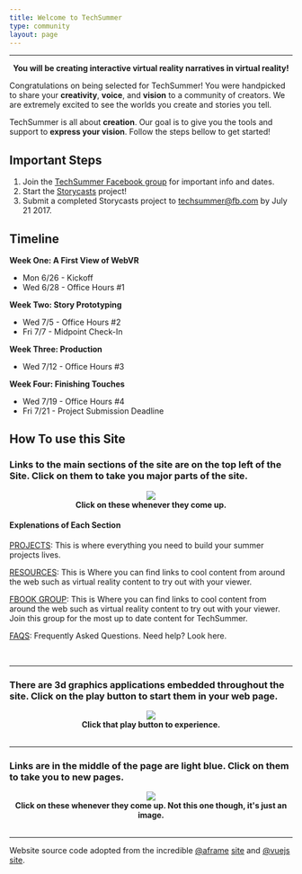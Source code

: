 ```yaml
---
title: Welcome to TechSummer
type: community
layout: page
---
```

<hr>
<div style="text-align:center">
	<script src="//vizor.io/scripts/embed.js" data-vizorurl="//vizor.io/embed/techsummer/birds-feather" ></script>
	<strong>You will be creating interactive virtual reality narratives in virtual reality!</strong> 
</div>

Congratulations on being selected for TechSummer! You were handpicked to share your **creativity**, **voice**, and **vision** to a community of creators. We are extremely excited to see the worlds you create and stories you tell. 

TechSummer is all about **creation**. Our goal is to give you the tools and support to **express your vision**. Follow the steps bellow to get started!

## Important Steps
1. Join the [TechSummer Facebook group](https://www.facebook.com/groups/techsummer/) for important info and dates.
2. Start the [Storycasts](/docs) project!
3. Submit a completed Storycasts project to techsummer@fb.com by July 21 2017.

## Timeline
**Week One: A First View of WebVR**
- Mon 6/26 - Kickoff
- Wed 6/28 - Office Hours #1

**Week Two: Story Prototyping**
- Wed 7/5 - Office Hours #2
- Fri 7/7 - Midpoint Check-In

**Week Three: Production**
- Wed 7/12 - Office Hours #3

**Week Four: Finishing Touches**
- Wed 7/19 - Office Hours #4
- Fri 7/21 - Project Submission Deadline

## How To use this Site

### Links to the main sections of the site are on the top left of the Site. Click on them to take you major parts of the site.

<div style="text-align:center">
	<img src="/images/techsummer/DIYVR/SiteInstructions/1_2.png">
	<br>
	<strong>Click on these whenever they come up.</strong>
</div>



#### Explenations of Each Section

[PROJECTS](/docs): This is where everything you need to build your summer projects lives.

[RESOURCES](/community): This is Where you can find links to cool content from around the web such as virtual reality content to try out with your viewer.

[FBOOK GROUP](https://www.facebook.com/groups/techsummer): This is Where you can find links to cool content from around the web such as virtual reality content to try out with your viewer. Join this group for the most up to date content for TechSummer. 

[FAQS](https://techsummer.github.io/faq/): Frequently Asked Questions. Need help? Look here.

<br>
<hr>

### There are 3d graphics applications embedded throughout the site. Click on the play button to start them in your web page. 

<div style="text-align:center">
	<img src="/images/techsummer/DIYVR/SiteInstructions/1_3.png">
	<br>
	<strong>Click that play button to experience.</strong>
</div>

<br>
<hr>

### Links are in the middle of the page are light blue. Click on them to take you to new pages.

<div style="text-align:center">
	<img src="/images/techsummer/DIYVR/SiteInstructions/1-1.png">
	<br>
	<strong>Click on these whenever they come up. Not this one though, it's just an image.</strong>
</div>

<br>
<hr>




Website source code adopted from the incredible [@aframe](https://aframe.io) [site](https://github.com/aframevr/aframe-site) and [@vuejs](https://vuejs.org) [site](https://github.com/vuejs/vuejs.org/).

